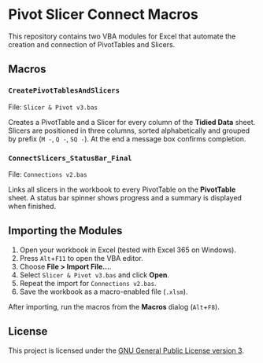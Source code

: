 # Pivot Slicer Connect Macros

This repository contains two VBA modules for Excel that automate the creation and connection of PivotTables and Slicers.

## Macros

### `CreatePivotTablesAndSlicers`
File: `Slicer & Pivot v3.bas`

Creates a PivotTable and a Slicer for every column of the **Tidied Data** sheet. Slicers are positioned in three columns, sorted alphabetically and grouped by prefix (`M -`, `Q -`, `SQ -`). At the end a message box confirms completion.

### `ConnectSlicers_StatusBar_Final`
File: `Connections v2.bas`

Links all slicers in the workbook to every PivotTable on the **PivotTable** sheet. A status bar spinner shows progress and a summary is displayed when finished.

## Importing the Modules

1. Open your workbook in Excel (tested with Excel 365 on Windows).
2. Press `Alt`+`F11` to open the VBA editor.
3. Choose **File &gt; Import File...**.
4. Select `Slicer & Pivot v3.bas` and click **Open**.
5. Repeat the import for `Connections v2.bas`.
6. Save the workbook as a macro-enabled file (`.xlsm`).

After importing, run the macros from the **Macros** dialog (`Alt`+`F8`).

## License

This project is licensed under the [GNU General Public License version 3](LICENSE).
